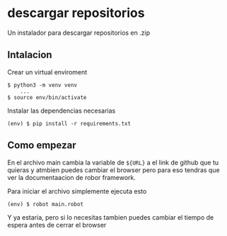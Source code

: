 # descargar repositorios
 Un instalador para descargar repositorios en .zip

## Intalacion

Crear un virtual enviroment

```
$ python3 -m venv venv
    ...
$ source env/bin/activate
```

Instalar las dependencias necesarias

```
(env) $ pip install -r requirements.txt
```

## Como empezar

En el archivo main cambia la variable de `${URL}` a el link de github que tu quieras y atmbien puedes cambiar el browser pero para eso tendras que ver la documentaacion de robor framework.

Para iniciar el archivo simplemente ejecuta esto

```
(env) $ robot main.robot
```

Y ya estaria, pero si lo necesitas tambien puedes cambiar el tiempo de espera antes de cerrar el browser

